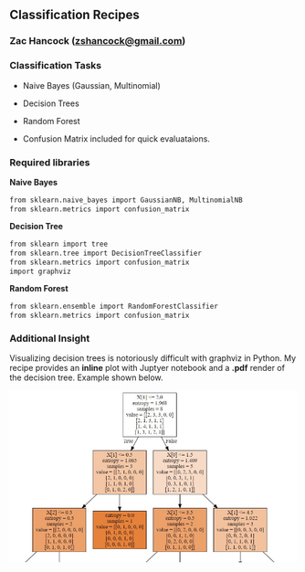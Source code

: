 ## Classification Recipes
### Zac Hancock (zshancock@gmail.com)

### Classification Tasks

* Naive Bayes (Gaussian, Multinomial)
* Decision Trees
* Random Forest

* Confusion Matrix included for quick evaluataions. 

### Required libraries

**Naive Bayes**
```
from sklearn.naive_bayes import GaussianNB, MultinomialNB
from sklearn.metrics import confusion_matrix
```

**Decision Tree**
```
from sklearn import tree
from sklearn.tree import DecisionTreeClassifier
from sklearn.metrics import confusion_matrix
import graphviz
```

**Random Forest**
```
from sklearn.ensemble import RandomForestClassifier
from sklearn.metrics import confusion_matrix
```


### Additional Insight

Visualizing decision trees is notoriously difficult with graphviz in Python. My recipe provides an **inline** plot with Juptyer notebook 
and a **.pdf** render of the decision tree. Example shown below.

![alt text](https://github.com/zshancock/Machine_Learning_Recipes/blob/master/classification/graphics/decisiontreegraphic.JPG)
